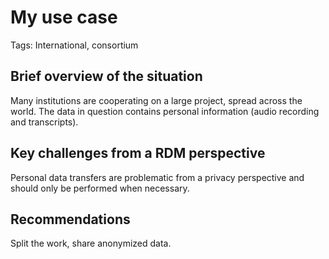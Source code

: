 # My use case

Tags: International, consortium

## Brief overview of the situation

Many institutions are cooperating on a large project, spread across the world. The data in question contains personal information (audio recording and transcripts). 

## Key challenges from a RDM perspective

Personal data transfers are problematic from a privacy perspective and should only be performed when necessary.

## Recommendations

Split the work, share anonymized data.
